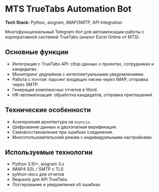 # MTS TrueTabs Automation Bot

**Tech Stack:** Python, aiogram, IMAP/SMTP, API Integration  

Многофункциональный Telegram-бот для автоматизации работы с корпоративной системой TrueTabs (аналог Excel Online от MTS).

## Основные функции
- Интеграция с TrueTabs API: сбор данных о проектах, сотрудниках и кандидатах.
- Мониторинг дедлайнов с интеллектуальными уведомлениями.
- Работа с почтой: парсинг входящих писем через IMAP, отправка через SMTP.
- Генерация комплексных отчетов в Word.
- HR-автоматизация: обработка кандидатов, отправка приглашений.

## Технические особенности
- Асинхронная архитектура на `asyncio`.
- Шифрование данных и двухэтапная верификация.
- Самовосстановление при ошибках соединения.
- Многопользовательский режим с индивидуальными настройками.

## Используемые технологии
- Python 3.10+, aiogram 3.x
- IMAP4 SSL / SMTP с TLS
- python-docx для отчетов
- Requests для API TrueTabs
- Логгирование и уведомления об ошибках
